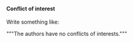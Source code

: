 #### Conflict of interest

Write something like:

"""The authors have no conflicts of interests."""

